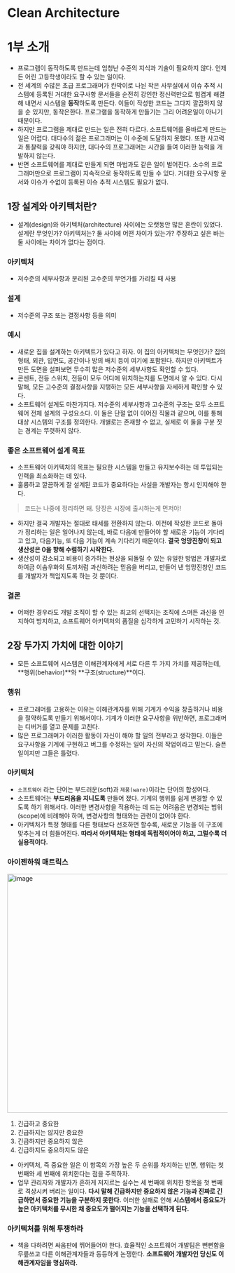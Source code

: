 # Clean Architecture

# 1부 소개

- 프로그램이 동작하도록 만드는데 엄청난 수준의 지식과 기술이 필요하지 않다. 언제든 어린 고등학생이라도 할 수 있는 일이다.
- 전 세계의 수많은 초급 프로그래머가 칸막이로 나뉜 작은 사무실에서 이슈 추적 시스템에 등록된 거대한 요구사항 문서들을 순전히 강인한 정신력만으로 힘겹게 해결해 내면서 시스템을 **동작**하도록 만든다. 이들이 작성한 코드는 그다지 깔끔하지 않을 순 있지만, 동작은한다. 프로그램을 동작하게 만들기는 그리 어려운일이 아니기 때문이다.
- 하지만 프로그램을 제대로 만드는 일은 전혀 다르다. 소프트웨어를 올바르게 만드는 일은 어렵다. 대다수의 젊은 프로그래머는 이 수준에 도달하지 못했다. 또한 사고력과 통찰력을 갖춰야 하지만, 대다수의 프로그래머는 시간을 들여 이러한 능력을 개발하지 않는다.
- 반면 소프트웨어를 제대로 만들게 되면 마법과도 같은 일이 벌어진다. 소수의 프로그래머만으로 프로그램이 지속적으로 동작하도록 만들 수 있다. 거대한 요구사항 문서와 이슈가 수없이 등록된 이슈 추적 시스템도 필요가 없다.

## 1장 설계와 아키텍처란?

- 설계(design)와 아키텍처(architecture) 사이에는 오랫동안 많은 혼란이 있었다. 설계란 무엇인가? 아키텍처는? 둘 사이에 어떤 차이가 있는가? 주장하고 싶은 바는 둘 사이에는 차이가 없다는 점이다.

### 아키텍처

- 저수준의 세부사항과 분리된 고수준의 무언가를 가리킬 때 사용

### 설계

- 저수준의 구조 또는 결정사항 등을 의미

### 예시

- 새로운 집을 설계하는 아키텍트가 있다고 하자. 이 집의 아키텍처는 무엇인가? 집의 형태, 외관, 입면도, 공간이나 방의 배치 등이 여기에 포함된다. 하지만 아키텍트가 만든 도면을 설펴보면 무수히 많은 저수준의 세부사항도 확인할 수 있다.
- 콘센트, 전등 스위치, 전등이 모두 어디에 위치하는지를 도면에서 알 수 있다. 다시 말해, 모든 고수준의 결정사항을 지탱하는 모든 세부사항을 자세하게 확인할 수 있다.
- 소프트웨어 설계도 마찬가지다. 저수준의 세부사항과 고수준의 구조는 모두 소프트웨어 전체 설계의 구성요소다. 이 둘은 단절 없이 이어진 직물과 같으며, 이를 통해 대상 시스템의 구조를 정의한다. 개별로는 존재할 수 없고, 실제로 이 둘을 구분 짓는 경계는 뚜렷하지 않다.

### 좋은 소프트웨어 설계 목표

- 소프트웨어 아키텍처의 목표는 필요한 시스템을 만들고 유지보수하는 데 투입되는 인력을 최소화하는 데 있다.
- 훌륭하고 깔끔하게 잘 설계된 코드가 중요하다는 사실을 개발자는 항시 인지해야 한다.

> 코드는 나중에 정리하면 돼. 당장은 시장에 출시하는게 먼저야!
> 
- 하지만 결국 개발자는 절대로 태세를 전환하지 않는다. 이전에 작성한 코드로 돌아가 정리하는 일은 일어나지 않는데, 바로 다음에 만들어야 할 새로운 기능이 기다리고 있고, 다음기능, 또 다음 기능이 계속 기다리기 때문이다. **결국 엉망진창이 되고 생산성은 0을 향해 수렴하기 시작한다.**
- 생산성이 감소되고 비용이 증가하는 현상을 되돌릴 수 있는 유일한 방법은 개발자로 하여금 이솝우화의 토끼처럼 과신하려는 믿음을 버리고, 만들어 낸 엉망진창인 코드를 개발자가 책임지도록 하는 것 뿐이다.

### 결론

- 어떠한 경우라도 개발 조직이 할 수 있는 최고의 선택지는 조직에 스며든 과신을 인지하여 방지하고, 소프트웨어 아키텍처의 품질을 심각하게 고민하기 시작하는 것.

## 2장 두가지 가치에 대한 이야기

- 모든 소프트웨어 시스템은 이해관계자에게 서로 다른 두 가지 가치를 제공하는데, **행위(behavior)**와 **구조(structure)**이다.

### 행위

- 프로그래머를 고용하는 이유는 이해관계자를 위해 기계가 수익을 창출하거나 비용을 절약하도록 만들기 위해서이다. 기계가 이러한 요구사항을 위반하면, 프로그래머는 디버거를 열고 문제를 고친다.
- 많은 프로그래머가 이러한 활동이 자신이 해야 할 일의 전부라고 생각한다. 이들은 요구사항을 기계에 구현하고 버그를 수정하는 일이 자신의 작업이라고 믿는다. 슬픈 일이지만 그들은 틀렸다.

### 아키텍처

- `소프트웨어` 라는 단어는 부드러운(soft)과 `제품(ware)`이라는 단어의 합성어다.
- 소프트웨어는 **부드러움을 지니도록** 만들어 졌다. 기계의 행위를 쉽게 변경할 수 있도록 하기 위해서다. 이러한 변경사항을 적용하는 데 드는 어려움은 변경되는 범위(scope)에 비례해야 하며, 변경사항의 형태와는 관련이 없어야 한다.
- 아키텍처가 특정 형태를 다른 형태보다 선호하면 할수록, 새로운 기능을 이 구조에 맞추는게 더 힘들어진다. **따라서 아키텍처는 형태에 독립적이어야 하고, 그럴수록 더 실용적이다.**

### 아이젠하워 매트릭스

<img width="545" alt="image" src="https://user-images.githubusercontent.com/50471668/221404132-c9229c4c-2191-4204-984c-29489246aec9.png">


1. 긴급하고 중요한
2. 긴급하지는 않지만 중요한
3. 긴급하지만 중요하지 않은
4. 긴급하지도 중요하지도 않은
- 아키텍처, 즉 중요한 일은 이 항목의 가장 높은 두 순위를 차지하는 반면, 행위는 첫 번째와 세 번째에 위치한다는 점을 주목하자.
- 업무 관리자와 개발자가 흔하게 저지르는 실수는 세 번째에 위치한 항목을 첫 번째로 격상시켜 버리는 일이다. **다시 말해 긴급하지만 중요하지 않은 기능과 진짜로 긴급하면서 중요한 기능을 구분하지 못한다.** 이러한 실패로 인해 **시스템에서 중요도가 높은 아키텍처를 무시한 채 중요도가 떨어지는 기능을 선택하게 된다.**

### 아키텍처를 위해 투쟁하라

- 책을 다하려면 싸움판에 뛰어들어야 한다. 효율적인 소프트웨어 개발팀은 뻔뻔함을 무릎쓰고 다른 이해관계자들과 동등하게 논쟁한다. **소프트웨어 개발자인 당신도 이해관계자임을 명심하라.**
